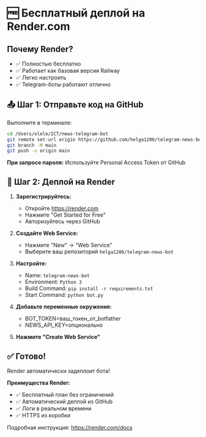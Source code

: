 # 🆓 Бесплатный деплой на Render.com

## Почему Render?

- ✅ Полностью бесплатно
- ✅ Работает как базовая версия Railway
- ✅ Легко настроить
- ✅ Telegram-боты работают отлично

## 📤 Шаг 1: Отправьте код на GitHub

Выполните в терминале:

```bash
cd /Users/olele/ICT/news-telegram-bot
git remote set-url origin https://github.com/helga1206/telegram-news-bot.git
git branch -M main
git push -u origin main
```

**При запросе пароля:** Используйте Personal Access Token от GitHub

## 🚀 Шаг 2: Деплой на Render

1. **Зарегистрируйтесь:**
   - Откройте https://render.com
   - Нажмите "Get Started for Free"
   - Авторизуйтесь через GitHub

2. **Создайте Web Service:**
   - Нажмите "New" → "Web Service"
   - Выберите ваш репозиторий `helga1206/telegram-news-bot`
   
3. **Настройте:**
   - Name: `telegram-news-bot`
   - Environment: `Python 3`
   - Build Command: `pip install -r requirements.txt`
   - Start Command: `python bot.py`

4. **Добавьте переменные окружения:**
   - BOT_TOKEN=ваш_токен_от_botfather
   - NEWS_API_KEY=опционально

5. **Нажмите "Create Web Service"**

## ✅ Готово!

Render автоматически задеплоит бота!

**Преимущества Render:**
- ✅ Бесплатный план без ограничений
- ✅ Автоматический деплой из GitHub
- ✅ Логи в реальном времени
- ✅ HTTPS из коробки

Подробная инструкция: https://render.com/docs




